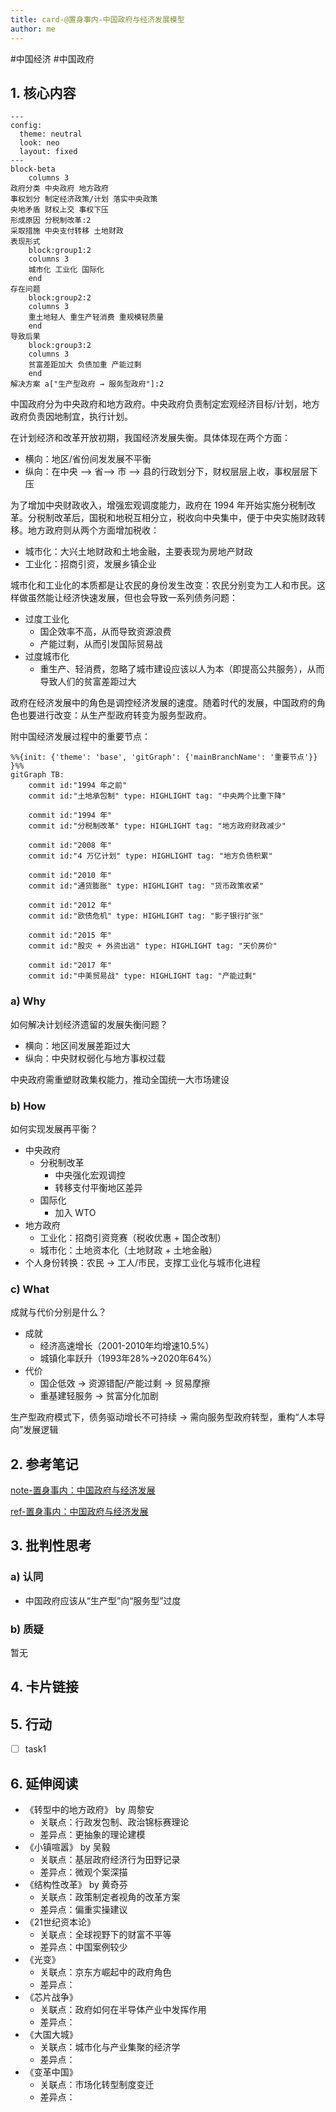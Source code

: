 ```yaml
---
title: card-@置身事内-中国政府与经济发展模型
author: me
---
```

#中国经济 #中国政府

## 1\. 核心内容

```mermaid
---
config:
  theme: neutral
  look: neo
  layout: fixed
---
block-beta
    columns 3
政府分类 中央政府 地方政府
事权划分 制定经济政策/计划 落实中央政策
央地矛盾 财权上交 事权下压
形成原因 分税制改革:2
采取措施 中央支付转移 土地财政
表现形式
    block:group1:2
    columns 3
    城市化 工业化 国际化
    end
存在问题
    block:group2:2
    columns 3
    重土地轻人 重生产轻消费 重规模轻质量
    end
导致后果
    block:group3:2
    columns 3
    贫富差距加大 负债加重 产能过剩 
    end
解决方案 a["生产型政府 → 服务型政府"]:2
```

中国政府分为中央政府和地方政府。中央政府负责制定宏观经济目标/计划，地方政府负责因地制宜，执行计划。

在计划经济和改革开放初期，我国经济发展失衡。具体体现在两个方面：

- 横向：地区/省份间发发展不平衡
- 纵向：在中央 --> 省--> 市 --> 县的行政划分下，财权层层上收，事权层层下压

为了增加中央财政收入，增强宏观调度能力，政府在 1994 年开始实施分税制改革。分税制改革后，国税和地税互相分立，税收向中央集中，便于中央实施财政转移。地方政府则从两个方面增加税收：

- 城市化：大兴土地财政和土地金融，主要表现为房地产财政
- 工业化：招商引资，发展乡镇企业

城市化和工业化的本质都是让农民的身份发生改变：农民分别变为工人和市民。这样做虽然能让经济快速发展，但也会导致一系列债务问题：

- 过度工业化
    - 国企效率不高，从而导致资源浪费
    - 产能过剩，从而引发国际贸易战
- 过度城市化
    - 重生产、轻消费，忽略了城市建设应该以人为本（即提高公共服务），从而导致人们的贫富差距过大

政府在经济发展中的角色是调控经济发展的速度。随着时代的发展，中国政府的角色也要进行改变：从生产型政府转变为服务型政府。

附中国经济发展过程中的重要节点：

```mermaid
%%{init: {'theme': 'base', 'gitGraph': {'mainBranchName': '重要节点'}} }%%
gitGraph TB:
    commit id:"1994 年之前"
    commit id:"土地承包制" type: HIGHLIGHT tag: "中央两个比重下降"
    
    commit id:"1994 年"
    commit id:"分税制改革" type: HIGHLIGHT tag: "地方政府财政减少"

    commit id:"2008 年"
    commit id:"4 万亿计划" type: HIGHLIGHT tag: "地方负债积累"
    
    commit id:"2010 年"
    commit id:"通货膨胀" type: HIGHLIGHT tag: "货币政策收紧"
    
    commit id:"2012 年"
    commit id:"欧债危机" type: HIGHLIGHT tag: "影子银行扩张"
    
    commit id:"2015 年"
    commit id:"股灾 + 外资出逃" type: HIGHLIGHT tag: "天价房价"
    
    commit id:"2017 年"
    commit id:"中美贸易战" type: HIGHLIGHT tag: "产能过剩"
```

### a) Why

如何解决计划经济遗留的发展失衡问题？

- 横向：地区间发展差距过大
- 纵向：中央财权弱化与地方事权过载

中央政府需重塑财政集权能力，推动全国统一大市场建设

### b) How

如何实现发展再平衡？

- 中央政府
    - 分税制改革
        - 中央强化宏观调控
        - 转移支付平衡地区差异
    - 国际化
        - 加入 WTO
- 地方政府
    - 工业化：招商引资竞赛（税收优惠 + 国企改制）
    - 城市化：土地资本化（土地财政 + 土地金融）
- 个人身份转换：农民 → 工人/市民，支撑工业化与城市化进程

### c) What

成就与代价分别是什么？

- 成就
    - 经济高速增长（2001-2010年均增速10.5%）
    - 城镇化率跃升（1993年28%→2020年64%）
- 代价
    - 国企低效 → 资源错配/产能过剩 → 贸易摩擦
    - 重基建轻服务 → 贫富分化加剧

生产型政府模式下，债务驱动增长不可持续 → 需向服务型政府转型，重构“人本导向”发展逻辑

## 2\. 参考笔记

[note-置身事内：中国政府与经济发展](note-置身事内：中国政府与经济发展.md)

[ref-置身事内：中国政府与经济发展](ref-置身事内：中国政府与经济发展.md)

## 3. 批判性思考

### a) 认同

- 中国政府应该从“生产型”向“服务型”过度

### b) 质疑

暂无

## 4\. 卡片链接

## 5. 行动

- [ ] task1

## 6. 延伸阅读

- 《转型中的地方政府》 by 周黎安
  - 关联点：行政发包制、政治锦标赛理论
  - 差异点：更抽象的理论建模
- 《小镇喧嚣》 by 吴毅
  - 关联点：基层政府经济行为田野记录
  - 差异点：微观个案深描
- 《结构性改革》 by 黄奇芬
  - 关联点：政策制定者视角的改革方案
  - 差异点：偏重实操建议
- 《21世纪资本论》
  - 关联点：全球视野下的财富不平等
  - 差异点：中国案例较少
- 《光变》
  - 关联点：京东方崛起中的政府角色
  - 差异点：
- 《芯片战争》
  - 关联点：政府如何在半导体产业中发挥作用
  - 差异点：
- 《大国大城》
  - 关联点：城市化与产业集聚的经济学
  - 差异点：
- 《变革中国》
  - 关联点：市场化转型制度变迁
  - 差异点：